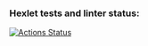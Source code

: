 ### Hexlet tests and linter status:
[![Actions Status](https://github.com/Nazarinh0/python-project-83/workflows/hexlet-check/badge.svg)](https://github.com/Nazarinh0/python-project-83/actions)